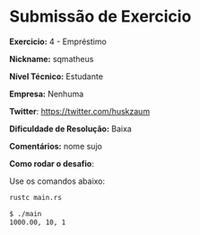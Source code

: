 # Submissão de Exercicio

**Exercicio:** 4 - Empréstimo

**Nickname:** sqmatheus

**Nível Técnico:** Estudante

**Empresa:** Nenhuma

**Twitter**: https://twitter.com/huskzaum

**Dificuldade de Resolução:** Baixa

**Comentários:** nome sujo

**Como rodar o desafio**:

Use os comandos abaixo:

```bash
rustc main.rs
```

```bash
$ ./main
1000.00, 10, 1
```
